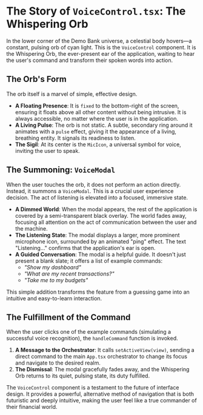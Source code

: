 # The Story of `VoiceControl.tsx`: The Whispering Orb

In the lower corner of the Demo Bank universe, a celestial body hovers—a constant, pulsing orb of cyan light. This is the `VoiceControl` component. It is the Whispering Orb, the ever-present ear of the application, waiting to hear the user's command and transform their spoken words into action.

## The Orb's Form

The orb itself is a marvel of simple, effective design.

-   **A Floating Presence**: It is `fixed` to the bottom-right of the screen, ensuring it floats above all other content without being intrusive. It is always accessible, no matter where the user is in the application.
-   **A Living Pulse**: The orb is not static. A subtle, secondary ring around it animates with a `pulse` effect, giving it the appearance of a living, breathing entity. It signals its readiness to listen.
-   **The Sigil**: At its center is the `MicIcon`, a universal symbol for voice, inviting the user to speak.

## The Summoning: `VoiceModal`

When the user touches the orb, it does not perform an action directly. Instead, it summons a `VoiceModal`. This is a crucial user experience decision. The act of listening is elevated into a focused, immersive state.

-   **A Dimmed World**: When the modal appears, the rest of the application is covered by a semi-transparent black overlay. The world fades away, focusing all attention on the act of communication between the user and the machine.
-   **The Listening State**: The modal displays a larger, more prominent microphone icon, surrounded by an animated "ping" effect. The text "Listening..." confirms that the application's ear is open.
-   **A Guided Conversation**: The modal is a helpful guide. It doesn't just present a blank slate; it offers a list of example commands:
    -   *"Show my dashboard"*
    -   *"What are my recent transactions?"*
    -   *"Take me to my budgets"*

This simple addition transforms the feature from a guessing game into an intuitive and easy-to-learn interaction.

## The Fulfillment of the Command

When the user clicks one of the example commands (simulating a successful voice recognition), the `handleCommand` function is invoked.

1.  **A Message to the Orchestrator**: It calls `setActiveView(view)`, sending a direct command to the main `App.tsx` orchestrator to change its focus and navigate to the desired realm.
2.  **The Dismissal**: The modal gracefully fades away, and the Whispering Orb returns to its quiet, pulsing state, its duty fulfilled.

The `VoiceControl` component is a testament to the future of interface design. It provides a powerful, alternative method of navigation that is both futuristic and deeply intuitive, making the user feel like a true commander of their financial world.